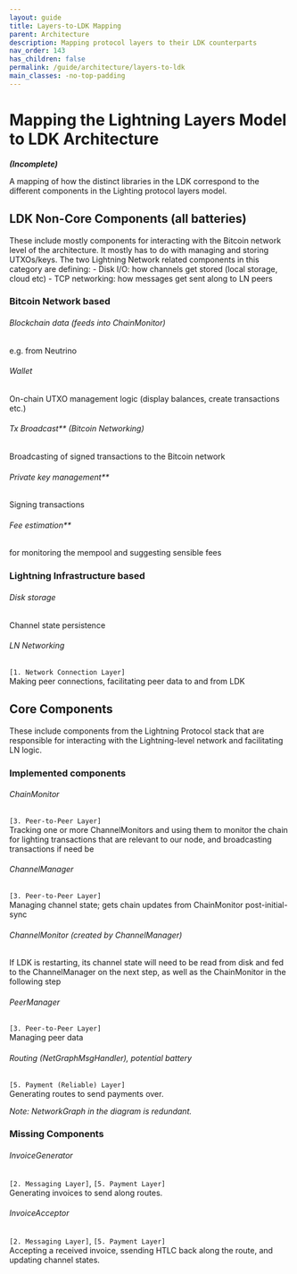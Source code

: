 ```yaml
---
layout: guide
title: Layers-to-LDK Mapping
parent: Architecture
description: Mapping protocol layers to their LDK counterparts
nav_order: 143
has_children: false
permalink: /guide/architecture/layers-to-ldk
main_classes: -no-top-padding
---
```


# Mapping the Lightning Layers Model to LDK Architecture

**_(Incomplete)_**

A mapping of how the distinct libraries in the LDK correspond to the different components in the Lighting protocol layers model.

## LDK Non-Core Components (all batteries)

These include mostly components for interacting with the Bitcoin network level of the architecture. It mostly has to do with managing and storing UTXOs/keys. The two Lightning Network related components in this category are defining: - Disk I/O: how channels get stored (local storage, cloud etc) - TCP networking: how messages get sent along to LN peers

### Bitcoin Network based

###### Blockchain data (feeds into ChainMonitor)
e.g. from Neutrino

###### Wallet
On-chain UTXO management logic (display balances, create transactions etc.)

###### Tx Broadcast** (Bitcoin Networking)
Broadcasting of signed transactions to the Bitcoin network

###### Private key management**
Signing transactions

###### Fee estimation**

  for monitoring the mempool and suggesting sensible fees

### Lightning Infrastructure based

###### Disk storage
Channel state persistence

###### LN Networking
`[1. Network Connection Layer]`<br>
Making peer connections, facilitating peer data to and from LDK

## Core Components

These include components from the Lightning Protocol stack that are responsible for interacting with the Lightning-level network and facilitating LN logic.

### Implemented components

###### ChainMonitor
`[3. Peer-to-Peer Layer]`<br>
Tracking one or more ChannelMonitors and using them to monitor the chain for lighting transactions that are relevant to our node, and broadcasting transactions if need be

###### ChannelManager
`[3. Peer-to-Peer Layer]`<br>
Managing channel state; gets chain updates from ChainMonitor post-initial-sync

###### ChannelMonitor (created by ChannelManager)
If LDK is restarting, its channel state will need to be read from disk and fed to the ChannelManager on the next step, as well as the ChainMonitor in the following step

###### PeerManager
`[3. Peer-to-Peer Layer]`<br>
Managing peer data

###### Routing (NetGraphMsgHandler), potential battery
`[5. Payment (Reliable) Layer]`<br>
Generating routes to send payments over.

_Note: NetworkGraph in the diagram is redundant._ 

### Missing Components

###### InvoiceGenerator
`[2. Messaging Layer]`, `[5. Payment Layer]`<br>
Generating invoices to send along routes.

###### InvoiceAcceptor
`[2. Messaging Layer]`, `[5. Payment Layer]`<br>
Accepting a received invoice, ssending HTLC back along the route, and updating channel states.
